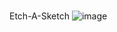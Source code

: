 # 
Etch-A-Sketch
![image](https://user-images.githubusercontent.com/108902180/204363648-0883c990-20b4-4af4-8d16-2979f8ec77db.png)
